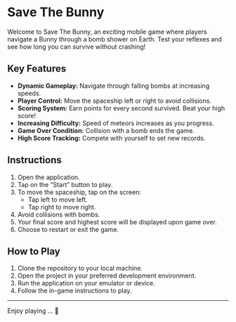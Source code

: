 # Save The Bunny

Welcome to Save The Bunny, an exciting mobile game where players navigate a Bunny through a bomb shower on Earth. Test your reflexes and see how long you can survive without crashing!

## Key Features

- **Dynamic Gameplay:** Navigate through falling bombs at increasing speeds.
- **Player Control:** Move the spaceship left or right to avoid collisions.
- **Scoring System:** Earn points for every second survived. Beat your high score!
- **Increasing Difficulty:** Speed of meteors increases as you progress.
- **Game Over Condition:** Collision with a bomb ends the game.
- **High Score Tracking:** Compete with yourself to set new records.

## Instructions

1. Open the application.
2. Tap on the “Start” button to play.
3. To move the spaceship, tap on the screen:
   - Tap left to move left.
   - Tap right to move right.
4. Avoid collisions with bombs.
5. Your final score and highest score will be displayed upon game over.
6. Choose to restart or exit the game.

## How to Play

1. Clone the repository to your local machine.
2. Open the project in your preferred development environment.
3. Run the application on your emulator or device.
4. Follow the in-game instructions to play.


---

Enjoy playing ... 🌌

